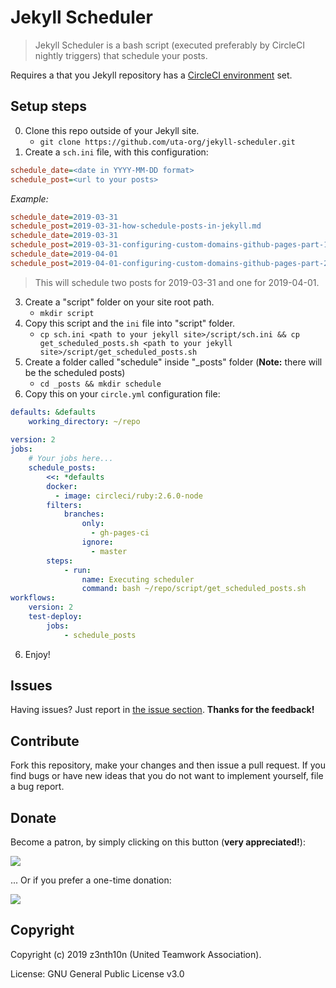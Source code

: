 # Jekyll Scheduler

> Jekyll Scheduler is a bash script (executed preferably by CircleCI nightly triggers) that schedule your posts.

Requires a that you Jekyll repository has a [CircleCI environment](https://z3nth10n.net/en/2019/03/20/jekyll-plugin-issue-with-github-pages) set.

## Setup steps

0. Clone this repo outside of your Jekyll site.
	- `git clone https://github.com/uta-org/jekyll-scheduler.git`
1. Create a `sch.ini` file, with this configuration:

```ini
schedule_date=<date in YYYY-MM-DD format>
schedule_post=<url to your posts>
```

*Example:*

```ini
schedule_date=2019-03-31
schedule_post=2019-03-31-how-schedule-posts-in-jekyll.md
schedule_date=2019-03-31
schedule_post=2019-03-31-configuring-custom-domains-github-pages-part-1.md
schedule_date=2019-04-01
schedule_post=2019-04-01-configuring-custom-domains-github-pages-part-2.md
```

> This will schedule two posts for 2019-03-31 and one for 2019-04-01.

3. Create a "script" folder on your site root path.
	- `mkdir script`
2. Copy this script and the `ini` file into "script" folder.
	- `cp sch.ini <path to your jekyll site>/script/sch.ini && cp get_scheduled_posts.sh <path to your jekyll site>/script/get_scheduled_posts.sh`
4. Create a folder called "schedule" inside "_posts" folder (**Note:** there will be the scheduled posts)
	- `cd _posts && mkdir schedule`
5. Copy this on your `circle.yml` configuration file:

```yaml
defaults: &defaults
    working_directory: ~/repo
    
version: 2
jobs:
	# Your jobs here... 
    schedule_posts:
        <<: *defaults
        docker:
          - image: circleci/ruby:2.6.0-node
        filters:
            branches:
                only:
                  - gh-pages-ci
                ignore:
                  - master
        steps:
            - run:
                name: Executing scheduler
                command: bash ~/repo/script/get_scheduled_posts.sh
workflows:
    version: 2
    test-deploy:
        jobs:
            - schedule_posts
```

6. Enjoy!

## Issues

Having issues? Just report in [the issue section](/issues). **Thanks for the feedback!**

## Contribute

Fork this repository, make your changes and then issue a pull request. If you find bugs or have new ideas that you do not want to implement yourself, file a bug report.

## Donate

Become a patron, by simply clicking on this button (**very appreciated!**):

[![](https://c5.patreon.com/external/logo/become_a_patron_button.png)](https://www.patreon.com/z3nth10n)

... Or if you prefer a one-time donation:

[![](https://www.paypalobjects.com/en_US/i/btn/btn_donateCC_LG.gif)](https://paypal.me/z3nth10n)

## Copyright

Copyright (c) 2019 z3nth10n (United Teamwork Association).

License: GNU General Public License v3.0
